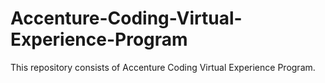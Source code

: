 # Accenture-Coding-Virtual-Experience-Program

This repository consists of Accenture Coding Virtual Experience Program.

